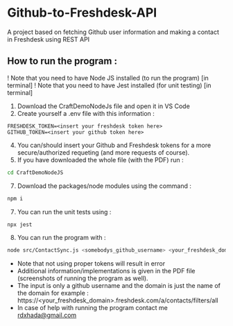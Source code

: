 # Github-to-Freshdesk-API
A project based on fetching Github user information and making a contact in Freshdesk using REST API
## How to run the program : 
! Note that you need to have Node JS installed (to run the program) [in terminal]
! Note that you need to have Jest installed (for unit testing) [in terminal] 
1) Download the CraftDemoNodeJs file and open it in VS Code
2) Create yourself a .env file with this information : 
```
FRESHDESK_TOKEN=<insert your freshdesk token here>
GITHUB_TOKEN=<insert your github token here>
```
4) You can/should insert your Github and Freshdesk tokens for a more secure/authorized requeting (and more requests of course).
5) If you have downloaded the whole file (with the PDF) run : 
```bash
cd CraftDemoNodeJS
```
7) Download the packages/node modules using the command : 
```bash
npm i
```
7) You can run the unit tests using :
```bash
npx jest
```
8) You can run the program with : 
```bash
node src/ContactSync.js <somebodys_github_username> <your_freshdesk_domain> 
```
- Note that not using proper tokens will result in error
- Additional information/implementations is given in the PDF file (screenshots of running the program as well).
- The input is only a github username and the domain is just the name of the domain for example : https://<your_freshdesk_domain>.freshdesk.com/a/contacts/filters/all
- In case of help with running the program contact me rdxhada@gmail.com


